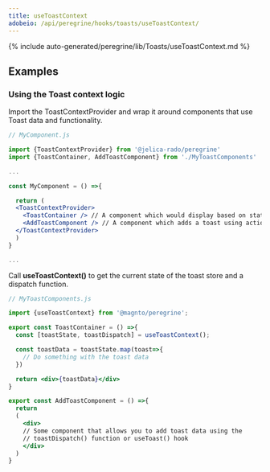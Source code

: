 ```yaml
---
title: useToastContext
adobeio: /api/peregrine/hooks/toasts/useToastContext/
---
```


<!--
The reference doc content is generated automatically from the source code.
To update this section, update the doc blocks in the source code
-->

{% include auto-generated/peregrine/lib/Toasts/useToastContext.md %}

## Examples

### Using the Toast context logic

Import the ToastContextProvider and wrap it around components that use Toast data and functionality.

```jsx
// MyComponent.js

import {ToastContextProvider} from '@jelica-rado/peregrine'
import {ToastContainer, AddToastComponent} from './MyToastComponents'

...

const MyComponent = () =>{

  return (
  <ToastContextProvider>
    <ToastContainer /> // A component which would display based on state.
    <AddToastComponent /> // A component which adds a toast using actions.
  </ToastContextProvider>
  )
}

...
```

Call **useToastContext()** to get the current state of the toast store and a dispatch function.

```jsx
// MyToastComponents.js

import {useToastContext} from '@magnto/peregrine';

export const ToastContainer = () =>{
  const [toastState, toastDispatch] = useToastContext();

  const toastData = toastState.map(toast=>{
    // Do something with the toast data
  })

  return <div>{toastData}</div>
}

export const AddToastComponent = () =>{
  return
  (
    <div>
    // Some component that allows you to add toast data using the
    // toastDispatch() function or useToast() hook
    </div>
  )
}

```

